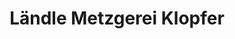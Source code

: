 ---
title: "Ländle Metzgerei Klopfer"
url: /lauterach/laendle-metzgerei-klopfer/
shop: Metzgerei
---